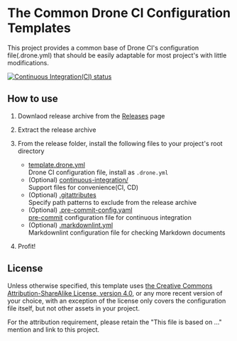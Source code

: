 # The Common Drone CI Configuration Templates

This project provides a common base of Drone CI's configuration file(.drone.yml) that should be easily adaptable for most project's with little modifications.

[![Continuous Integration(CI) status](https://cloud.drone.io/api/badges/Lin-Buo-Ren/common-drone-ci-configs/status.svg?github-camo-dont-cache=true)](https://cloud.drone.io/Lin-Buo-Ren/common-drone-ci-configs)

## How to use

1. Downlaod release archive from the [Releases](https://github.com/Lin-Buo-Ren/common-drone-ci-configs/releases) page
1. Extract the release archive
1. From the release folder, install the following files to your project's root directory
    - [template.drone.yml](template.drone.yml)  
      Drone CI configuration file, install as `.drone.yml`
    - (Optional) [continuous-integration/](continuous-integration/)  
      Support files for convenience(CI, CD)
    - (Optional) [.gitattributes](.gitattributes)  
      Specify path patterns to exclude from the release archive
    - (Optional) [.pre-commit-config.yaml](.pre-commit-config.yaml)  
      [pre-commit](https://pre-commit.com) configuration file for continuous integration
    - (Optional) [.markdownlint.yml](.markdownlint.yml)  
      Markdownlint configuration file for checking Markdown documents

1. Profit!

## License

Unless otherwise specified, this template uses [the Creative Commons Attribution-ShareAlike License, version 4.0](https://creativecommons.org/licenses/by-sa/4.0), or any more recent version of your choice, with an exception of the license only covers the configuration file itself, but not other assets in your project.

For the attribution requirement, please retain the "This file is based on ..." mention and link to this project.
